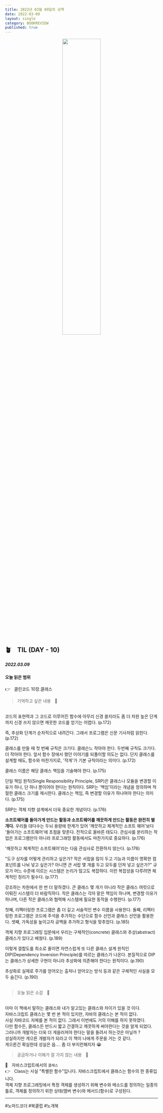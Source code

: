 ```yaml
---
title: 2022년 03월 09일의 공책
date: 2022-03-09
layout: single
category: BOOKREVIEW
published: true
---
```


<center><img src="https://user-images.githubusercontent.com/89396179/154839319-7e12d974-2da8-42b9-9d64-399eaa9342f7.gif" width="50%" height="50%" /></center>

<br>

## 🪴ㅤTIL (DAY - 10)

##### 2022.03.09

#### 오늘 읽은 범위

👉ㅤ클린코드 10장.클래스<br>

> 기억하고 싶은 내용ㅤ📕

<br>
코드의 표현력과 그 코드로 이루어진 함수에 아무리 신경 쓸지라도 좀 더 차원 높은 단계까지 신경 쓰지 않으면 
깨끗한 코드를 얻기는 어렵다. (p.172) <br>

즉, 추상화 단계가 순차적으로 내려간다. 그래서 프로그램은 신문 기사처럼 읽힌다. (p.172) <br>

클래스를 만들 때 첫 번째 규칙은 크기다.
클래슨느 작아야 한다. 두번째 규칙도 크기다. 더 작아야 한다. 앞서 함수 장에서 했던 이야기를 되풀이할
의도는 없다. 단지 클래스를 설계할 때도, 함수와 마찬가지로, '작게'가 기본 규칙이라는 의미다. (p.172) <br>

클래스 이름은 해당 클래스 책임을 기술해야 한다. (p.175) <br>

단일 책임 원칙(Single Responsibility Principle, SRP)은 클래스나 모듈을 변경할 이유가
하나, 단 하나 뿐이어야 한다는 원칙이다. SRP는 '책임'이라는 개념을 정의하며 적절한 클래스 크기를
제시한다. 클래스는 책임, 즉 변경할 이유가 하나여야 한다는 의미다. (p.175) <br>

SRP는 객체 지향 설계에서 더욱 중요한 개념이다. (p.176) <br>

**소프트웨어를 돌아가게 만드는 활동과 소프트웨어를 깨끗하게 만드는 활동은 완전히 별개다.**
우리들 대다수는 두뇌 용량에 한계가 있어 '깨끗하고 체계적인 소프트 웨어'보다
'돌아가는 소프트웨어'에 초점을 맞춘다. 전적으로 올바른 태도다. 관심사를 분리하는 작업은
프로그램만이 아니라 프로그래밍 활동에서도 마찬가지로 중요하다. (p.176) <br>

'깨끗하고 체계적인 소프트웨어'라는 다음 관심사로 전환하지 않는다. (p.176) <br>

"도구 상자를 어떻게 관리하고 싶은가? 작은 서랍을 많이 두고 기능과 이름이 명확한 컴포넌트를
나눠 넣고 싶은가? 아니면 큰 서랍 몇 개를 두고 모두를 던져 넣고 싶은가?"
규모가 어느 수준에 이르는 시스템은 논리가 많고도 복잡하다. 이런 복잡성을 다루려면 체계적인 정리가 필수다. (p.177) <br>

강조하는 차원에서 한 번 더 말하겠다. 큰 클래스 몇 개가 아니라 작은 클래스 여럿으로 이뤄진 시스템이 더 바람직하다.
작은 클래스는 각자 맡은 책임이 하나며, 변경할 이유가 하나며, 다른 작은 클래스와 협력해 시스템에 필요한 동작을 수행한다. (p.177) <br>

첫째, 리팩터링한 프로그램은 좀 더 길고 서술적인 변수 이름을 사용한다. 둘째, 리팩터링한 프로그램은 코드에 주석을
추가하는 수단으로 함수 선언과 클래스 선언을 활용한다. 셋째, 가독성을 높이고자 공백을 추가하고 형식을 맞추었다. (p.185) <br>

객체 지향 프로그래밍 입문에서 우리는 구체적인(concrete) 클래스와 추상(abstract) 클래스가 있다고 배웠다. (p.189) <br>

이렇게 결합도를 최소로 줄이면 자연스럽게 또 다른 클래스 설계 원칙인
DIP(Dependency Inversion Principle)를 따르는 클래스가 나온다.
본질적으로 DIP는 클래스가 상세한 구현이 아니라 추상화에 의존해야 한다는 원칙이다. (p.190) <br>

추상화로 실제로 주가를 얻어오는 출처나 얻어오는 방식 등과 같은 구체적인 사실을 모두 숨긴다. (p.190) <br>
<br>

> 오늘 읽은 소감ㅤ📙

<br>
아마 이 책에서 말하는 클래스와 내가 알고있는 클래스와 차이가 있을 것 이다.<br>
자바스크립트 클래스는 몇 번 본 적이 있지만, 자바의 클래스는 본 적이 없다.<br>
사실 자바코드 자체를 본 적이 없다. 그래서 이번에도 거의 이해를 하지 못하였다.<br>
다만 함수든, 클래스든 반드시 짧고 간결하고 깨끗하게 써야한다는 것을 알게 되었다.<br>
그러니까 개발자는 더욱 더 게을러져야 한다는 말을 돌려서 하는것은 아닐까 ? <br>
성실하지만 게으른 개발자가 되라고 이 책이 나에게 주문을 거는 것 같다.<br>
게으른건 확실한데 성실은 음.... 좀 더 부지런해지자 😭
<br>

> 궁금하거나 이해가 잘 가지 않는 내용ㅤ📘
> <br>

🦖ㅤ자바스크립트에서의 `클래스`<br>
👉ㅤClass는 사실 "특별한 함수"입니다. 자바스크립트에서 클래스는 함수의 한 종류입니다.<br>
객체 지향 프로그래밍에서 특정 객체를 생성하기 위해 변수와 메소드를 정의하는 일종의 틀로, 객체를 정의하기 위한 상태(멤버 변수)와 메서드(함수)로 구성된다.
<br>

---

#노마드코더 #북클럽 #노개북
